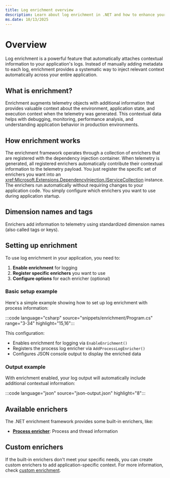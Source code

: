 ```yaml
---
title: Log enrichment overview
description: Learn about log enrichment in .NET and how to enhance your logs with contextual information.
ms.date: 10/13/2025
---
```


# Overview

Log enrichment is a powerful feature that automatically attaches contextual information to your application's logs. Instead of manually adding metadata to each log, enrichment provides a systematic way to inject relevant context automatically across your entire application.

## What is enrichment?

Enrichment augments telemetry objects with additional information that provides valuable context about the environment, application state, and execution context when the telemetry was generated. This contextual data helps with debugging, monitoring, performance analysis, and understanding application behavior in production environments.

## How enrichment works

The enrichment framework operates through a collection of enrichers that are registered with the dependency injection container. When telemetry is generated, all registered enrichers automatically contribute their contextual information to the telemetry payload. You just register the specific set of enrichers you want into
an <xref:Microsoft.Extensions.DependencyInjection.IServiceCollection> instance. The enrichers run automatically without requiring changes to your application code. You simply configure which enrichers you want to use during application startup.

## Dimension names and tags

Enrichers add information to telemetry using standardized dimension names (also called tags or keys).

## Setting up enrichment

To use log enrichment in your application, you need to:

1. **Enable enrichment** for logging
2. **Register specific enrichers** you want to use
3. **Configure options** for each enricher (optional)

### Basic setup example

Here's a simple example showing how to set up log enrichment with process information:

:::code language="csharp" source="snippets/enrichment/Program.cs" range="3-34" highlight="15,16":::

This configuration:

- Enables enrichment for logging via `EnableEnrichment()`
- Registers the process log enricher via `AddProcessLogEnricher()`
- Configures JSON console output to display the enriched data

### Output example

With enrichment enabled, your log output will automatically include additional contextual information:

:::code language="json" source="json-output.json" highlight="8":::

## Available enrichers

The .NET enrichment framework provides some built-in enrichers, like:

- **[Process enricher](process-log-enricher.md)**: Process and thread information

## Custom enrichers

If the built-in enrichers don't meet your specific needs, you can create custom enrichers to add application-specific context. For more information, check [custom enrichment](custom-enricher.md).
